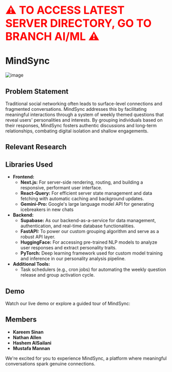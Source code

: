 # <span style="color: red; font-weight: bold; font-size: larger">⚠️ TO ACCESS LATEST SERVER DIRECTORY, GO TO BRANCH AI/ML ⚠️</span>

# MindSync

![image](https://github.com/user-attachments/assets/0c986dcb-c45c-4354-b498-7e4897375b48)

## Problem Statement

Traditional social networking often leads to surface-level connections and fragmented conversations. MindSync addresses this by facilitating meaningful interactions through a system of weekly themed questions that reveal users' personalities and interests. By grouping individuals based on their responses, MindSync fosters authentic discussions and long-term relationships, combating digital isolation and shallow engagements.

## Relevant Research

## Libraries Used

- **Frontend:**
  - **Next.js:** For server-side rendering, routing, and building a responsive, performant user interface.
  - **React-Query:** For efficient server state management and data fetching with automatic caching and background updates.
  - **Gemini-Pro:** Google's large language model API for generating icebreakers in new chats
- **Backend:**
  - **Supabase:** As our backend-as-a-service for data management, authentication, and real-time database functionalities.
  - **FastAPI:** To power our custom grouping algorithm and serve as a robust API layer.
  - **HuggingFace:** For accessing pre-trained NLP models to analyze user responses and extract personality traits.
  - **PyTorch:** Deep learning framework used for custom model training and inference in our personality analysis pipeline.
- **Additional Tools:**
  - Task schedulers (e.g., cron jobs) for automating the weekly question release and group activation cycle.

## Demo

Watch our live demo or explore a guided tour of MindSync:

## Members

- **Kareem Sinan**
- **Nathan Allen**
- **Hashem AlSailani**
- **Mustafa Mannan**

We're excited for you to experience MindSync, a platform where meaningful conversations spark genuine connections.
